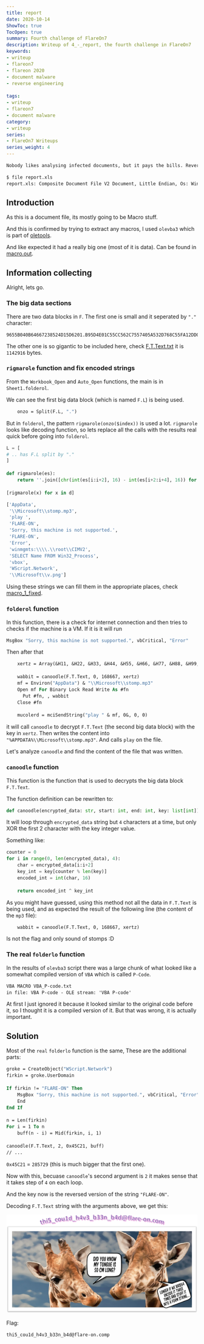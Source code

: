 ```yaml
---
title: report
date: 2020-10-14
ShowToc: true
TocOpen: true
summary: Fourth challenge of FlareOn7
description: Writeup of 4_-_report, the fourth challenge in FlareOn7
keywords:
- writeup
- flareon7
- flareon 2020
- document malware
- reverse engineering

tags:
- writeup
- flareon7
- document malware
category:
- writeup
series:
- FlareOn7 Writeups
series_weight: 4
---
```


```txt
Nobody likes analysing infected documents, but it pays the bills. Reverse this macro thrill-ride to discover how to get it to show you the key.
```

```txt
$ file report.xls
report.xls: Composite Document File V2 Document, Little Endian, Os: Windows, Version 10.0, Code page: 1252, 0x17: 1048576CDFV2 Microsoft Excel
```

## Introduction

As this is a document file, its mostly going to be Macro stuff.

And this is confirmed by trying to extract any macros, I used `olevba3` which is part of [oletools].

And like expected it had a really big one (most of it is data). Can be
found in [macro.out](./macro.out).

## Information collecting

Alright, lets go.

### The big data sections

There are two data blocks in `F`. The first one is small and it seperated by `"."` character:
```hex
9655B040B64667238524D15D6201.B95D4E01C55CC562C7557405A532D768C55FA12DD074DC697A06E172992CAF3F8A5C7306B7476B38.C555AC40A7469C234424.853FA85C470699477D3851249A4B9C4E.A855AF40B84695239D24895D2101D05CCA62BE5578055232D568C05F902DDC74D2697406D7724C2CA83FCF5C2606B547A73898246B4BC14E941F9121D464D263B947EB77D36E7F1B8254.853FA85C470699477D3851249A4B9C4E.9A55B240B84692239624.CC55A940B44690238B24CA5D7501CF5C9C62B15561056032C468D15F9C2DE374DD696206B572752C8C3FB25C3806.A8558540924668236724B15D2101AA5CC362C2556A055232AE68B15F7C2DC17489695D06DB729A2C723F8E5C65069747AA389324AE4BB34E921F9421.CB55A240B5469B23.AC559340A94695238D24CD5D75018A5CB062BA557905A932D768D15F982D.D074B6696F06D5729E2CAE3FCF5C7506AD47AC388024C14B7C4E8F1F8F21CB64
```
The other one is so gigantic to be included here, check [F.T.Text.txt](./F.T.Text.txt) it is `1142916` bytes.

### `rigmarole` function and fix encoded strings

From the `Workbook_Open` and `Auto_Open` functions, the main is in `Sheet1.folderol`.

We can see the first big data block (which is named `F.L`) is being used.
```vb
    onzo = Split(F.L, ".")
```

But in `folderol`, the pattern `rigmarole(onzo($index))` is used a lot.
`rigmarole` looks like decoding function, so lets replace all the calls with the
results real quick before going into `folderol`.

```python
L = [
# .. has F.L split by "."
]

def rigmarole(es):
    return ''.join([chr(int(es[i:i+2], 16) - int(es[i+2:i+4], 16)) for i in range(0, len(es), 4)])

[rigmarole(x) for x in d]
```
```python
['AppData',
 '\\Microsoft\\stomp.mp3',
 'play ',
 'FLARE-ON',
 'Sorry, this machine is not supported.',
 'FLARE-ON',
 'Error',
 'winmgmts:\\\\.\\root\\CIMV2',
 'SELECT Name FROM Win32_Process',
 'vbox',
 'WScript.Network',
 '\\Microsoft\\v.png']
```

Using these strings we can fill them in the appropriate places, check [macro_1_fixed](./macro_1_fixed.vb).

### `folderol` function

In this function, there is a check for internet connection and then tries to checks if the machine is a VM. If it is it will run
```vb
MsgBox "Sorry, this machine is not supported.", vbCritical, "Error"
```

Then after that
```vb
    xertz = Array(&H11, &H22, &H33, &H44, &H55, &H66, &H77, &H88, &H99, &HAA, &HBB, &HCC, &HDD, &HEE)

    wabbit = canoodle(F.T.Text, 0, 168667, xertz)
    mf = Environ("AppData") & "\\Microsoft\\stomp.mp3"
    Open mf For Binary Lock Read Write As #fn
      Put #fn, , wabbit
    Close #fn
    
    mucolerd = mciSendString("play " & mf, 0&, 0, 0)
```

it will call `canoodle` to decrypt `F.T.Text` (the second big data block) with the key in `xertz`. Then writes the content into `"%APPDATA%\\Microsoft\\stomp.mp3"`. And calls `play` on the file.

Let's analyze `canoodle` and find the content of the file that was written.

### `canoodle` function

This function is the function that is used to decrypts the big data block `F.T.Text`.

The function definition can be rewritten to:
```python
def canoodle(encrypted_data: str, start: int, end: int, key: list[int])
```

It will loop through `encrypted_data` string but `4` characters at a time,
but only XOR the first 2 character with the key integer value.

Something like:
```python
counter = 0
for i in range(0, len(encrypted_data), 4):
    char = encrypted_data[i:i+2]
    key_int = key[counter % len(key)]
    encoded_int = int(char, 16)

    return encoded_int ^ key_int
```

As you might have guessed, using this method not all the data in `F.T.Text` is being used, and as expected the result of the following line (the content of the `mp3` file):
```vb
    wabbit = canoodle(F.T.Text, 0, 168667, xertz)
```

Is not the flag and only sound of stomps :D

### The real `folderlo` function

In the results of `olevba3` script there was a large chunk of what looked like
a somewhat compiled version of `VBA` which is called `P-Code`.
```txt
VBA MACRO VBA_P-code.txt 
in file: VBA P-code - OLE stream: 'VBA P-code'
```

At first I just ignored it because it looked similar to the original
code before it, so I thought it is a compiled version of it.
But that was wrong, it is actually important.

## Solution

Most of the `real` `folderlo` function is the same, These are the additional parts:
```vb
groke = CreateObject("WScript.Network")
firkin = groke.UserDomain

If firkin != "FLARE-ON" Then
    MsgBox "Sorry, this machine is not supported.", vbCritical, "Error"
    End
End If

n = Len(firkin)
For i = 1 To n
    buff(n - i) = Mid(firkin, i, 1)

canoodle(F.T.Text, 2, 0x45C21, buff)
// ...
```
`0x45C21` = `285729` (this is much bigger that the first one).

Now with this, becuase `canoodle`'s second argument is `2` it makes sense that it
takes step of `4` on each loop.

And the key now is the reversed version of the string `"FLARE-ON"`.

Decoding `F.T.Text` string with the arguments above, we get this:

![flag](./flag.png)

Flag:
```txt
thi5_cou1d_h4v3_b33n_b4d@flare-on.comp
```

[oletools]: https://github.com/decalage2/oletools